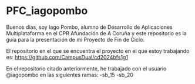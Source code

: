 # PFC_iagopombo
Buenos días, soy Iago Pombo, alumno de Desarrollo de Aplicaciones Multiplataforma en el CPR Afundación de A Coruña y este repositorio es la guía para la presentación de mi Proyecto de Fin de Ciclo.

El repositorio en el que se encuentra el proyecto en el que estoy trabajando es: https://github.com/CampusDual/cd2024bfs1g1

En el repositorio citado anteriormente, he trabajado con el usuario @iagopombo en las siguientes ramas:
  -sb_15
  -sb_20
